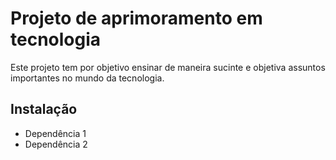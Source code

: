 # Projeto de aprimoramento em tecnologia

Este projeto tem por objetivo ensinar de maneira sucinte e objetiva assuntos importantes no mundo da tecnologia.

## Instalação

- Dependência 1
- Dependência 2

